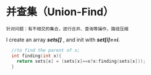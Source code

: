 # 并查集（Union-Find）

`针对问题：有不相交的集合，进行合并、查询等操作，路径压缩`


I create an array ***sets[]*** , and init with ***set[i]==i***.


```C++
  //to find the parent of x;
  int finding(int x){
    return sets[x] = (sets[x]==x?x:finding(sets[x]));
  }
```

